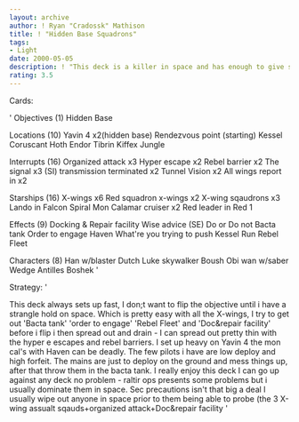 ```yaml
---
layout: archive
author: ! Ryan "Cradossk" Mathison
title: ! "Hidden Base Squadrons"
tags:
- Light
date: 2000-05-05
description: ! "This deck is a killer in space and has enough to give some beatdowns on the ground"
rating: 3.5
---
```

Cards: 

'
Objectives (1)
Hidden Base

Locations (10)
Yavin 4 x2(hidden base)
Rendezvous point (starting)
Kessel
Coruscant
Hoth
Endor
Tibrin
Kiffex
Jungle

Interrupts (16)
Organized attack x3
Hyper escape x2
Rebel barrier x2
The signal x3 (SI)
transmission terminated x2
Tunnel Vision x2
All wings report in x2

Starships (16)
X-wings x6
Red squadron x-wings x2
X-wing sqaudrons x3
Lando in Falcon
Spiral
Mon Calamar cruiser x2
Red leader in Red 1

Effects (9)
Docking & Repair facility
Wise advice (SE)
Do or Do not
Bacta tank
Order to engage
Haven
What're you trying to push
Kessel Run
Rebel Fleet

Characters (8)
Han w/blaster
Dutch
Luke skywalker
Boush
Obi wan w/saber
Wedge Antilles
Boshek
'

Strategy: '

This deck always sets up fast, I don;t want to flip
the objective until i have a strangle hold on space.
Which is pretty easy with all the X-wings, I try to
get out 'Bacta tank' 'order to engage' 'Rebel Fleet'
and 'Doc&repair facility' before i flip i then spread out
and drain - I can spread out pretty thin with the hyper e
escapes and rebel barriers. I set up heavy on Yavin 4 the mon cal's with Haven
can be deadly. The few pilots i have are low deploy and high
forfeit. The mains are just to deploy on the ground and mess things
up, after that throw them in the bacta tank. I really enjoy this deck
I can go up against any deck no problem - raltir ops presents some problems
but i usually dominate them in space. Sec precautions isn't that big a deal
I usually wipe out anyone in space prior to them being able to probe (the 3 X-wing assualt sqauds+organized attack+Doc&repair facility
'